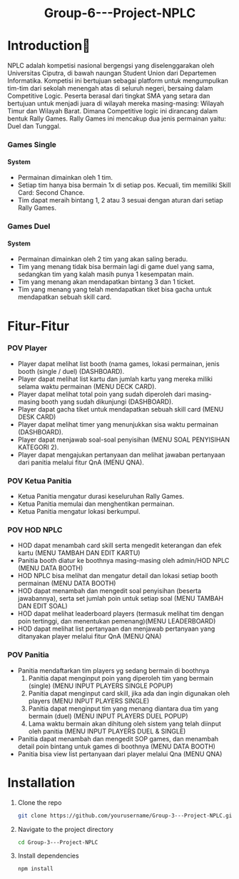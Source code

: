 <h1 align="center">Group-6---Project-NPLC</h>

# Introduction👋
NPLC adalah kompetisi nasional bergengsi yang diselenggarakan oleh Universitas Ciputra, di bawah naungan Student Union dari Departemen Informatika. Kompetisi ini bertujuan sebagai platform untuk mengumpulkan tim-tim dari sekolah menengah atas di seluruh negeri, bersaing dalam Competitive Logic. Peserta berasal dari tingkat SMA yang setara dan bertujuan untuk menjadi juara di wilayah mereka masing-masing: Wilayah Timur dan Wilayah Barat. Dimana Competitive logic ini dirancang dalam bentuk Rally Games. Rally Games ini mencakup dua jenis permainan yaitu: Duel dan Tunggal.

### Games Single
#### System 
- Permainan dimainkan oleh 1 tim.
- Setiap tim hanya bisa bermain 1x di setiap pos. Kecuali, tim memiliki Skill Card: Second Chance.
- Tim dapat meraih bintang 1, 2 atau 3 sesuai dengan aturan dari setiap Rally Games.
  
### Games Duel
#### System 
- Permainan dimainkan oleh 2 tim yang akan saling beradu.
- Tim yang menang tidak bisa bermain lagi di game duel yang sama, sedangkan tim yang kalah masih punya 1 kesempatan main.
- Tim yang menang akan mendapatkan bintang 3 dan 1 ticket.
- Tim yang menang yang telah mendapatkan tiket bisa gacha untuk mendapatkan sebuah skill card.


# Fitur-Fitur
### POV Player
- Player dapat melihat list booth (nama games, lokasi permainan, jenis booth (single / duel) (DASHBOARD).
- Player dapat melihat list kartu dan jumlah kartu yang mereka miliki selama waktu permainan  (MENU DECK CARD).
- Player dapat melihat total poin yang sudah diperoleh dari masing-masing booth yang sudah dikunjungi  (DASHBOARD).
- Player dapat gacha tiket untuk mendapatkan sebuah skill card (MENU DESK CARD)
- Player dapat melihat timer yang menunjukkan sisa waktu permainan  (DASHBOARD).
- Player dapat menjawab soal-soal penyisihan  (MENU SOAL PENYISIHAN KATEGORI 2).
- Player dapat mengajukan pertanyaan dan melihat jawaban pertanyaan dari panitia melalui fitur QnA  (MENU QNA).

### POV Ketua Panitia 
- Ketua Panitia mengatur durasi keseluruhan Rally Games.
- Ketua Panitia memulai dan menghentikan permainan.
- Ketua Panitia mengatur lokasi berkumpul.

### POV HOD NPLC
- HOD dapat menambah card skill serta mengedit keterangan dan efek kartu  (MENU TAMBAH DAN EDIT KARTU)
- Panitia booth diatur ke boothnya masing-masing oleh admin/HOD NPLC  (MENU DATA BOOTH)
- HOD NPLC bisa melihat dan mengatur detail dan lokasi setiap booth permainan (MENU DATA BOOTH)
- HOD dapat menambah dan mengedit soal penyisihan (beserta jawabannya), serta set jumlah poin untuk setiap soal  (MENU TAMBAH DAN EDIT SOAL)
- HOD dapat melihat leaderboard players (termasuk melihat tim dengan poin tertinggi, dan menentukan pemenang)(MENU LEADERBOARD)
- HOD dapat melihat list pertanyaan dan menjawab pertanyaan yang ditanyakan player melalui fitur QnA  (MENU QNA)

 ### POV Panitia
 - Panitia mendaftarkan tim players yg sedang bermain di boothnya 
   1. Panitia dapat menginput poin yang diperoleh tim yang bermain (single) (MENU INPUT PLAYERS SINGLE POPUP)
   2. Panitia dapat menginput card skill, jika ada dan ingin digunakan oleh players  (MENU INPUT PLAYERS SINGLE)
   3. Panitia dapat menginput tim yang menang diantara dua tim yang bermain (duel)  (MENU INPUT PLAYERS DUEL POPUP)
   4. Lama waktu bermain akan dihitung oleh sistem yang telah diinput oleh panitia (MENU INPUT PLAYERS DUEL & SINGLE)
- Panitia dapat menambah dan mengedit SOP games, dan menambah detail poin bintang untuk games di boothnya  (MENU DATA BOOTH)
- Panitia bisa view list pertanyaan dari player melalui Qna (MENU QNA)

# Installation
1. Clone the repo
   ```sh
   git clone https://github.com/yourusername/Group-3---Project-NPLC.git
   ```
2. Navigate to the project directory
   ```sh
   cd Group-3---Project-NPLC
   ```
3. Install dependencies
   ```sh
   npm install
   ```












